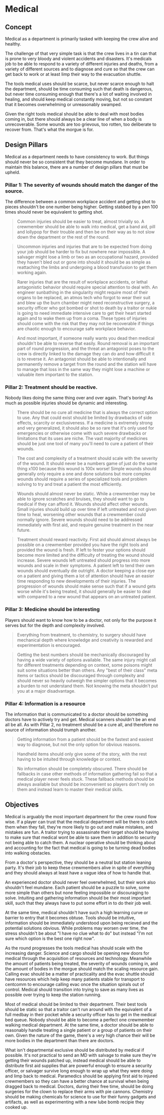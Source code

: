 # Medical


## Concept
Medical as a department is primarily tasked with keeping the crew alive and healthy. 

The challenge of that very simple task is that the crew lives in a tin can that is prone to very bloody and violent accidents and disasters.
It's medicals job to be able to respond to a variety of different injuries and deaths, from a variety of different sources and to diagnose and cure so that the crew can get back to work or at least limp their way to the evacuation shuttle.

The tools medical uses should be scarce, but never scarce enough to halt the department, should be time consuming such that death is dangerous, but never time consuming enough that there's a lot of waiting involved in healing, and should keep medical constantly moving, but not so constant that it becomes overwhelming or unreasonably swamped. 

Given the right tools medical should be able to deal with most bodies coming in, but there should always be a clear line of when a body is unrecoverable. Some wounds are too grievous, too rotten, too deliberate to recover from. That's what the morgue is for.

## Design Pillars
Medical as a department needs to have consistency to work. But things should never be so consistent that they become mundane.
In order to maintain this balance, there are a number of design pillars that must be upheld. 

### Pillar 1: The severity of wounds should match the danger of the source.
 The difference between a common workplace accident and getting shot to pieces shouldn't be one number being higher. Getting stabbed by a pen 100 times should never be equivalent to getting shot. 

  > Common injuries should be easier to treat, almost trivially so.
> A crewmember should be able to walk into medical, get a band aid, pill and lollypop for their trouble and then be on their way as to not slow down the department or the rest of the round.

  > Uncommon injuries and injuries that are to be expected from doing your job should be harder to fix but nowhere near impossible.
> A salvager might lose a limb or two as an occupational hazard, provided they haven't bled out or gone into should it should be as simple as reattaching the limbs and undergoing a blood transfusion to get them working again. 

  > Rarer injuries that are the result of workplace accidents, or lethal antagonistic behavior should require special attention to deal with.
> An engineer sunbathing in the singularity might require most of their organs to be replaced, an atmos tech who forgot to wear their suit and blew up the burn chamber might need reconstructive surgery, a security officer who got bombed or shot to death by a traitor or nukie is going to need immediate intensive care to get their heart started again and to wake them up from a coma. These types of injuries should come with the risk that they may not be recoverable if things are chaotic enough to encourage safe workplace behavior. 

 > And most important, if someone really wants you dead then medical shouldn't be able to reverse that easily.
> Round removal is an important part of round progression, and the threat an antagonist poses to the crew is directly linked to the damage they can do and how difficult it is to reverse it. An antagonist should be able to intentionally and permanently remove a target from the round and the station will have to manage that loss in the same way they might lose a machine or valuable item important to the station. 

 ### Pillar 2: Treatment should be reactive.
 Nobody likes doing the same thing over and over again. That's boring! As much as possible injuries should be dynamic and interesting. 
 
 > There should be no cure all medicine that is always the correct option to use.
> Any that could exist should be limited by drawbacks of side effects, scarcity or exclusiveness. If a medicine is extremely strong and very generalized, it should also be so rare that it's only used for emergencies or otherwise come with such severe drawbacks or limitations that its uses are niche. The vast majority of medicines should be just one tool of many you'll need to cure a patient of their wounds. 

> The cost and complexity of a treatment should scale with the severity of the wound.
> It should never be a numbers game of just do the same thing x100 because this wound is 100x worse! Simple wounds should generally only require a one and done solutions but more complex wounds should require a series of specialized tools and problem solving to try and treat a patient the most efficiently.
 
 > Wounds should almost never be static.
> While a crewmember may be able to ignore scratches and bruises, they should want to go to medical if they can afford it.
> Wounds should affect other wounds. Small injuries should build up over time if left untreated and not given time to heal, worsening other wounds that a crewmember could normally ignore.
> Severe wounds should need to be addressed immediately with first aid, and require genuine treatment in the near future.

> Treatment should reward reactivity.
> First aid should almost always be possible on a crewmember provided you have the right tools and provided the wound is fresh. If left to fester your options should become more limited and the difficulty of treating the wound should increase.
> Severe wounds left untreated should progress into more wounds and scale in their symptoms. A patient left to tend their own wounds should eventually die outright.
> A doctor keeping a close eye on a patient and giving them a lot of attention should have an easier time responding to new developments of their injuries. The progression of wounds should make sense such that if a wound gets worse while it's being treated, it should generally be easier to deal with compared to a new wound that appears on an untreated patient. 

### Pillar 3: Medicine should be interesting
Players should want to know how to be a doctor, not only for the purpose it serves but for the depth and complexity involved.

> Everything from treatment, to chemistry, to surgery should have mechanical depth where knowledge and creativity is rewarded and experimentation is encouraged. 

> Getting the best numbers should be mechanically discouraged by having a wide variety of options available. The same injury might call for different treatments depending on context, some poisons might suit some situations better than others. Any "best of their class" meta items or tactics should be discouraged through complexity and should never so heavily outweigh the simpler options that it becomes a burden to not understand them. Not knowing the meta shouldn't put you at a major disadvantage. 

### Pillar 4: Information is a resource
The information that is communicated to a doctor should be something doctors have to actively try and get. Medical scanners shouldn't be an end all be all. As with Pillar 2, no treatment should be a cure all, and therefore no source of information should trumph another. 

> Getting information from a patient should be the fastest and easiest way to diagnose, but not the only option for obvious reasons.

> Handheld items should only give some of the story, with the rest having to be intuited through knowledge or context.

> No information should be completely obscured. There should be fallbacks in case other methods of information gathering fail so that a medical player never feels stuck. These fallback methods should be always available but should be inconvenient so players don't rely on them and instead learn to master their medical skills.

## Objectives
Medical is arguably the most important department for the crew round flow wise. If a player can trust that the medical department will be there to catch them when they fall, they're more likely to go out and make mistakes, and mistakes are fun. A traitor trying to assassinate their target should be having to make sure that medical wont be able to save them in addition to security not being able to catch them. A nuclear operative should be thinking about and accounting for the fact that medical is going to be turning dead bodies into walking obstacles. 

From a doctor's perspective, they should be a neutral but station leaning party. It's their job to keep these crewmembers alive in spite of everything and they should always at least have a vague idea of how to handle that.

An experienced doctor should never feel overwhelmed, but their work also shouldn't feel mundane. Each patient should be a puzzle to solve, some more simple than others but none feeling impossible or discouraging to solve. Intuiting and gathering information should be their most important skill, such that they always have to put some effort in to do their job well. 

At the same time, medical shouldn't have such a high learning curve or barrier to entry that it becomes obtuse. Tools should be intuitive, information should be immediately understood upon being recieved and the potential solutions obvious. While problems may worsen over time, the stress shouldn't be about "I have no clue what to do" but instead "I'm not sure which option is the best one right now". 

As the round progresses the tools medical has should scale with the increasing danger. Science and cargo should be opening new doors for medical through the acquisition of resources and technology. Meanwhile the amount of patients being treated, the severity of wounds coming in, and the amount of bodies in the morgue should match the scaling resource gain. Calling evac should be a matter of practicality and the evac shuttle should have resources which help keep many patients stable for transport to centcomm to encourage calling evac once the situation spirals out of control. Medical should transition into trying to save as many lives as possible over trying to keep the station running.

Most of medical should be limited to their department. Their best tools should be static so that a traitor can't run around with the equivalent of a full medbay in their pocket while a security officer has to get in the medical bed queue. Nobody should be able to become a perfect one crewmember walking medical department. At the same time, a doctor should be able to reasonably handle treating a single patient or a group of patients on their own. Given the nature of the game, there's a very high chance their will be more bodies in the department than there are doctors. 

What isn't departmental exclusive should be distributed by medical if possible. It's not practical to send an MD with salvage to make sure they're getting their wounds patched up, instead medical should be able to distribute first aid supplies that are powerful enough to ensure a security officer, or salvager survive long enough to wrap up what they were doing and limp back to medical. Paramedics should be applying first aid to injured crewmembers so they can have a better chance at survival when being dragged back to medical. Doctors, during their free time, should be doing surgeries for the clown to replace their arms with pie cannons. Chemistry should be making chemicals for science to use for their funny gadgets and artifacts, as well as experimenting with a new lube bomb recipie they cooked up. 
